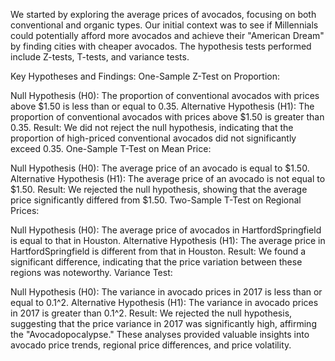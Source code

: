 We started by exploring the average prices of avocados, focusing on both conventional and organic types. Our initial context was to see if Millennials could potentially afford more avocados and achieve their "American Dream" by finding cities with cheaper avocados. The hypothesis tests performed include Z-tests, T-tests, and variance tests.

Key Hypotheses and Findings:
One-Sample Z-Test on Proportion:

Null Hypothesis (H0): The proportion of conventional avocados with prices above $1.50 is less than or equal to 0.35.
Alternative Hypothesis (H1): The proportion of conventional avocados with prices above $1.50 is greater than 0.35.
Result: We did not reject the null hypothesis, indicating that the proportion of high-priced conventional avocados did not significantly exceed 0.35.
One-Sample T-Test on Mean Price:

Null Hypothesis (H0): The average price of an avocado is equal to $1.50.
Alternative Hypothesis (H1): The average price of an avocado is not equal to $1.50.
Result: We rejected the null hypothesis, showing that the average price significantly differed from $1.50.
Two-Sample T-Test on Regional Prices:

Null Hypothesis (H0): The average price of avocados in HartfordSpringfield is equal to that in Houston.
Alternative Hypothesis (H1): The average price in HartfordSpringfield is different from that in Houston.
Result: We found a significant difference, indicating that the price variation between these regions was noteworthy.
Variance Test:

Null Hypothesis (H0): The variance in avocado prices in 2017 is less than or equal to 0.1^2.
Alternative Hypothesis (H1): The variance in avocado prices in 2017 is greater than 0.1^2.
Result: We rejected the null hypothesis, suggesting that the price variance in 2017 was significantly high, affirming the "Avocadopocalypse."
These analyses provided valuable insights into avocado price trends, regional price differences, and price volatility.
